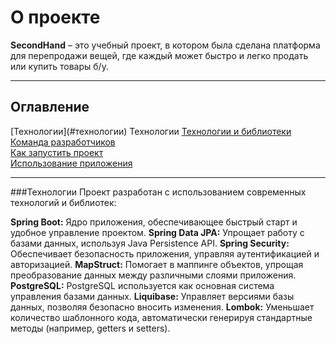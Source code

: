 <h1>О проекте</h1>
<b>SecondHand</b> – это учебный проект, в котором была сделана платформа для перепродажи вещей, где каждый может быстро и легко продать или купить товары б/у. 
<hr>
<h2>Оглавление</h2>
	[Технологии](#технологии) Технологии
<a href="#teh">Технологии и библиотеки</a><br>
<a href="#">Команда разработчиков</a><br>
<a href="#">Как запустить проект</a><br>
<a href="#">Использование приложения</a>
<hr>
###Технологии
Проект разработан с использованием современных технологий и библиотек:

<b>Spring Boot:</b> Ядро приложения, обеспечивающее быстрый старт и удобное управление проектом.
<b>Spring Data JPA:</b> Упрощает работу с базами данных, используя Java Persistence API.
<b>Spring Security:</b> Обеспечивает безопасность приложения, управляя аутентификацией и авторизацией.
<b>MapStruct:</b> Помогает в маппинге объектов, упрощая преобразование данных между различными слоями приложения.
<b>PostgreSQL:</b> PostgreSQL используется как основная система управления базами данных.
<b>Liquibase:</b> Управляет версиями базы данных, позволяя безопасно вносить изменения.
<b>Lombok:</b> Уменьшает количество шаблонного кода, автоматически генерируя стандартные методы (например, getters и setters).

